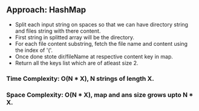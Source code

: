 ## Approach: HashMap
* Split each input string on spaces so that we can have directory string and files string with there content.
* First string in splitted array will be the directory.
* For each file content substring, fetch the file name and content using the index of '('.
* Once done stote dir/fileName at respective content key in map.
* Return all the keys list which are of atleast size 2.
​
### Time Complexity: O(N * X), N strings of length X.
### Space Complexity: O(N * X), map and ans size grows upto N * X.